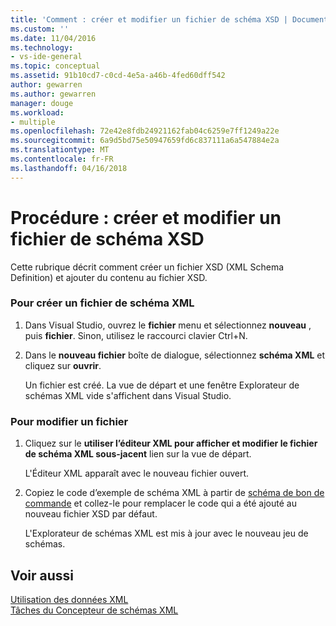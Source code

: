 ```yaml
---
title: 'Comment : créer et modifier un fichier de schéma XSD | Documents Microsoft'
ms.custom: ''
ms.date: 11/04/2016
ms.technology:
- vs-ide-general
ms.topic: conceptual
ms.assetid: 91b10cd7-c0cd-4e5a-a46b-4fed60dff542
author: gewarren
ms.author: gewarren
manager: douge
ms.workload:
- multiple
ms.openlocfilehash: 72e42e8fdb24921162fab04c6259e7ff1249a22e
ms.sourcegitcommit: 6a9d5bd75e50947659fd6c837111a6a547884e2a
ms.translationtype: MT
ms.contentlocale: fr-FR
ms.lasthandoff: 04/16/2018
---
```

# <a name="how-to-create-and-edit-an-xsd-schema-file"></a>Procédure : créer et modifier un fichier de schéma XSD
Cette rubrique décrit comment créer un fichier XSD (XML Schema Definition) et ajouter du contenu au fichier XSD.  
  
### <a name="to-create-a-new-xml-schema-file"></a>Pour créer un fichier de schéma XML  
  
1.  Dans Visual Studio, ouvrez le **fichier** menu et sélectionnez **nouveau** , puis **fichier**. Sinon, utilisez le raccourci clavier Ctrl+N.  
  
2.  Dans le **nouveau fichier** boîte de dialogue, sélectionnez **schéma XML** et cliquez sur **ouvrir**.  
  
     Un fichier est créé. La vue de départ et une fenêtre Explorateur de schémas XML vide s'affichent dans Visual Studio.  
  
### <a name="to-edit-a-file"></a>Pour modifier un fichier  
  
1.  Cliquez sur le **utiliser l’éditeur XML pour afficher et modifier le fichier de schéma XML sous-jacent** lien sur la vue de départ.  
  
     L'Éditeur XML apparaît avec le nouveau fichier ouvert.  
  
2.  Copiez le code d’exemple de schéma XML à partir de [schéma de bon de commande](../xml-tools/sample-xsd-file-simple-schema.md) et collez-le pour remplacer le code qui a été ajouté au nouveau fichier XSD par défaut.  
  
     L'Explorateur de schémas XML est mis à jour avec le nouveau jeu de schémas.  
  
## <a name="see-also"></a>Voir aussi  
 [Utilisation des données XML](../xml-tools/working-with-xml-data.md)   
 [Tâches du Concepteur de schémas XML](../xml-tools/xml-schema-designer-tasks.md)